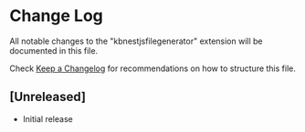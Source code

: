 # Change Log

All notable changes to the "kbnestjsfilegenerator" extension will be documented in this file.

Check [Keep a Changelog](http://keepachangelog.com/) for recommendations on how to structure this file.

## [Unreleased]

- Initial release